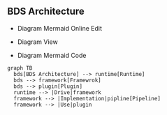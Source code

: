 ## BDS Architecture
+ Diagram Mermaid Online Edit

+ Diagram View

+ Diagram Mermaid Code

```mermaid
graph TB
  bds[BDS Architecture] --> runtime[Runtime]
  bds --> framework[Framewrok]
  bds --> plugin[Plugin]
  runtime --> |Drive|framework
  framework --> |Implementation|pipline[Pipeline]
  framework --> |Use|plugin
 ```
